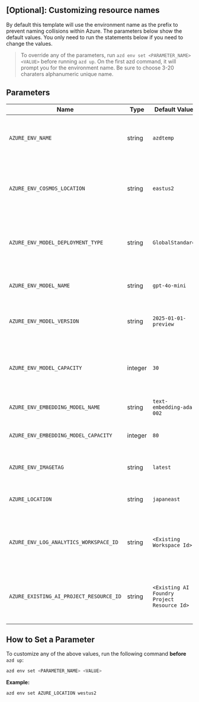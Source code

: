 ## [Optional]: Customizing resource names 

By default this template will use the environment name as the prefix to prevent naming collisions within Azure. The parameters below show the default values. You only need to run the statements below if you need to change the values. 


> To override any of the parameters, run `azd env set <PARAMETER_NAME> <VALUE>` before running `azd up`. On the first azd command, it will prompt you for the environment name. Be sure to choose 3-20 charaters alphanumeric unique name. 

## Parameters

| Name                          | Type    | Default Value       | Purpose                                                                                              |
| -----------------------------| ------- | ------------------- | ---------------------------------------------------------------------------------------------------- |
| `AZURE_ENV_NAME`            | string  | `azdtemp`           | Used as a prefix for all resource names to ensure uniqueness across environments.                    |
| `AZURE_ENV_COSMOS_LOCATION`             | string  | `eastus2`    | Location of the Cosmos DB instance. Choose from (allowed values: `swedencentral`, `australiaeast`).      |
| `AZURE_ENV_MODEL_DEPLOYMENT_TYPE`             | string  | `GlobalStandard`    | Change the Model Deployment Type (allowed values: Standard, GlobalStandard).                         |
| `AZURE_ENV_MODEL_NAME`               | string  | `gpt-4o-mini`            | Set the GPT model name (allowed values: `gpt-4o`).                                                      |
| `AZURE_ENV_MODEL_VERSION`     | string  | `2025-01-01-preview`        | Set the Azure OpenAI API version (allowed values: 2024-08-06).                                       |
| `AZURE_ENV_MODEL_CAPACITY`     | integer | `30`               | Set the model capacity for GPT deployment. Choose based on your Azure quota and usage needs.         |
| `AZURE_ENV_EMBEDDING_MODEL_NAME`            | string  | `text-embedding-ada-002`  | Set the model name used for embeddings.                                                              |
| `AZURE_ENV_EMBEDDING_MODEL_CAPACITY` | integer | `80`              | Set the capacity for embedding model deployment.                                                     |
| `AZURE_ENV_IMAGETAG`                  | string  | `latest`            | Set the image tag (allowed values: `latest`, `dev`, `hotfix`).                                             |
| `AZURE_LOCATION`            | string  | `japaneast`         | Sets the Azure region for resource deployment.  |
| `AZURE_ENV_LOG_ANALYTICS_WORKSPACE_ID`            | string  | `<Existing Workspace Id>`         | Reuses an existing Log Analytics Workspace instead of provisioning a new one.   |
| `AZURE_EXISTING_AI_PROJECT_RESOURCE_ID`            | string  | `<Existing AI Foundry Project Resource Id>`         | Reuses an existing AI Foundry Project Resource Id instead of provisioning a new one.   |


## How to Set a Parameter
To customize any of the above values, run the following command **before** `azd up`:

```bash
azd env set <PARAMETER_NAME> <VALUE>

```

**Example:**

```bash
azd env set AZURE_LOCATION westus2
```
